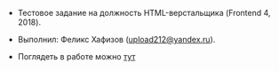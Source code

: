 * Тестовое задание на должность HTML-верстальщика (Frontend 4, 2018).

* Выполнил: Феликс Хафизов (upload212@yandex.ru).

* Поглядеть в работе можно [тут](http://calando-bottom.000webhostapp.com/testing)
